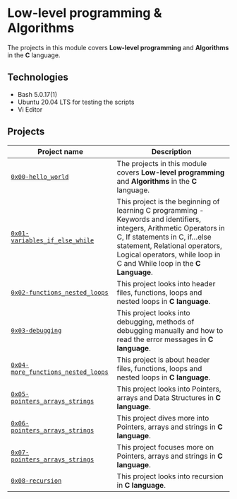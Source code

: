 # Low-level programming & Algorithms

The projects in this module covers **Low-level programming** and **Algorithms** in the **C** language.

## Technologies
* Bash 5.0.17(1)
* Ubuntu 20.04 LTS for testing the scripts
* Vi Editor

## Projects

| Project name | Description |
| ------------ | ----------- |
| [`0x00-hello_world`](https://github.com/rise-code-sleep/alx-low_level_programming/tree/master/0x00-hello_world) | The projects in this module covers **Low-level programming** and **Algorithms** in the **C** language. |
| [`0x01-variables_if_else_while`](https://github.com/rise-code-sleep/alx-low_level_programming/tree/master/0x01-variables_if_else_while) | This project is the beginning of learning C programming - Keywords and identifiers, integers, Arithmetic Operators in C, If statements in C, if…else statement, Relational operators, Logical operators, while loop in C and While loop in the **C Language**. |
| [`0x02-functions_nested_loops`](https://github.com/rise-code-sleep/alx-low_level_programming/tree/master/0x02-functions_nested_loops) | This project looks into header files, functions, loops and nested loops in **C language**. |
| [`0x03-debugging`](https://github.com/rise-code-sleep/alx-low_level_programming/tree/master/0x03-debugging) | This project looks into debugging, methods of debugging manually and how to read the error messages in **C language**. |
| [`0x04-more_functions_nested_loops`](https://github.com/rise-code-sleep/alx-low_level_programming/tree/master/0x04-more_functions_nested_loops) | This project is about header files, functions, loops and nested loops in **C language**. |
| [`0x05-pointers_arrays_strings`](https://github.com/rise-code-sleep/alx-low_level_programming/tree/master/0x05-pointers_arrays_strings) | This project looks into Pointers, arrays and Data Structures in **C language**. |
| [`0x06-pointers_arrays_strings`](https://github.com/rise-code-sleep/alx-low_level_programming/tree/master/0x06-pointers_arrays_strings) | This project dives more into Pointers, arrays and strings in **C language**. |
| [`0x07-pointers_arrays_strings`](https://github.com/rise-code-sleep/alx-low_level_programming/tree/master/0x07-pointers_arrays_strings) | This project focuses more on Pointers, arrays and strings in **C language**. |
| [`0x08-recursion`](https://github.com/rise-code-sleep/alx-low_level_programming/tree/master/0x08-recursion) | This project looks into recursion in **C language**. |
